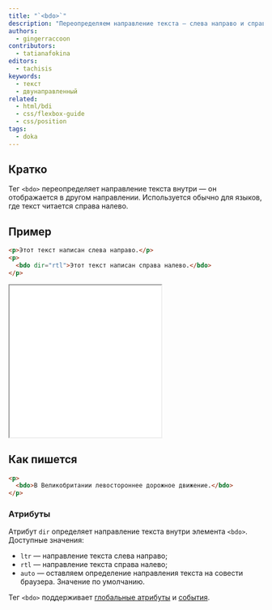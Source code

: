 ```yaml
---
title: "`<bdo>`"
description: "Переопределяем направление текста — слева направо и справа налево."
authors:
  - gingerraccoon
contributors:
  - tatianafokina
editors:
  - tachisis
keywords:
  - текст
  - двунаправленный
related:
  - html/bdi
  - css/flexbox-guide
  - css/position
tags:
  - doka
---
```


## Кратко

Тег `<bdo>` переопределяет направление текста внутри — он отображается в другом направлении. Используется обычно для языков, где текст читается справа налево.

## Пример

```html
<p>Этот текст написан слева направо.</p>
<p>
  <bdo dir="rtl">Этот текст написан справа налево.</bdo>
</p>
```

<iframe title="Визуальное отображение" src="demos/view/" height="300"></iframe>

## Как пишется

```html
<p>
  <bdo>В Великобритании левостороннее дорожное движение.</bdo>
</p>
```

### Атрибуты

Атрибут `dir` определяет направление текста внутри элемента `<bdo>`. Доступные значения:

- `ltr` — направление текста слева направо;
- `rtl` — направление текста справа налево;
- `auto` — оставляем определение направления текста на совести браузера. Значение по умолчанию.

Тег `<bdo>` поддерживает [глобальные атрибуты](/html/global-attrs/) и [события](/js/events/).
